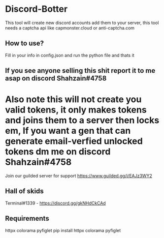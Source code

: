 # Discord-Botter
This tool will create new discord accounts add them to your server, this tool needs a captcha api like capmonster.cloud or anti-captcha.com 
## How to use?
Fill in your info in config.json and run the python file and thats it
## If you see anyone selling this shit report it to me asap on discord Shahzain#4758
# Also note this will not create you valid tokens, it only makes tokens and joins them to a server then locks em, If you want a gen that can generate email-verfied unlocked tokens dm me on discord Shahzain#4758
Join our guilded server for support https://www.guilded.gg/i/EAJz3WY2
## Hall of skids
Terminal#1339 - https://discord.gg/gkNHdCkCAd
## Requirements
httpx
colorama
pyfiglet
pip install httpx colorama pyfiglet
